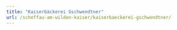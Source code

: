 ```yaml
---
title: "Kaiserbäckerei Gschwendtner"
url: /scheffau-am-wilden-kaiser/kaiserbaeckerei-gschwendtner/
---
```

